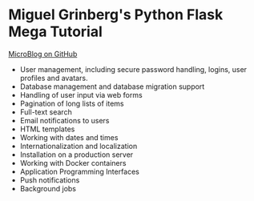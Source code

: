 # Miguel Grinberg's Python Flask Mega Tutorial

[MicroBlog on GitHub](https://github.com/miguelgrinberg/microblog)

* User management, including secure password handling, logins, user profiles and avatars.
* Database management and database migration support
* Handling of user input via web forms
* Pagination of long lists of items
* Full-text search
* Email notifications to users
* HTML templates
* Working with dates and times
* Internationalization and localization
* Installation on a production server
* Working with Docker containers
* Application Programming Interfaces
* Push notifications
* Background jobs
